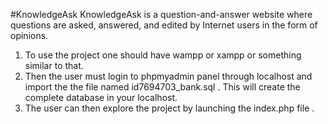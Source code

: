 #KnowledgeAsk
KnowledgeAsk is a question-and-answer website where questions are asked, answered, and edited by Internet
users in
the form of opinions.

1. To use the project one should have wampp or xampp or something similar to that.
2. Then the user must login to phpmyadmin panel through localhost and import the the file named id7694703_bank.sql . This will create the complete database in your localhost.
3. The user can then explore the project by launching the index.php file .

